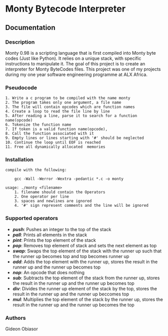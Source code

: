 # Monty Bytecode Interpreter
## Documentation
### Description
Monty 0.98 is a scripting language that is first compiled into Monty byte codes (Just like Python). It relies on a unique stack, with specific instructions to manipulate it. The goal of this project is to create an interpreter for Monty ByteCodes files. This project was one of my projects during my one year software engineering programme at ALX Africa.

### Pseudocode
	1. Write a c program to be compiled with the name monty
	2. The program takes only one argument, a file name
	3. The file will contain opcodes which are function names
	4. Create a loop to read the file line by line
	5. After reading a line, parse it to search for a function name(opcode)
	6. Tokenize the function name
	7. If token is a valid function name(opcode),
	8. Call the function associated with it
	9. Empty lines or lines starting with '#' should be neglected
	10. Continue the loop until EOF is reached
	11. Free all dynamically allocated  memories

### Installation
	compile with the following:
		
		gcc -Wall -Werror -Wextra -pedantic *.c -o monty
	
	usage: ./monty <filename>
		1. filename should contain the Operators
		2. One operator per line
		3. spaces and newlines are ignored
		4. '#' sign represent comments and the line will be ignored

### Supported operators
- ***push***: Pushes an integer to the top of the stack
- ***pall***: Prints all elements in the stack
- ***pint***: Prints the top element of the stack
- ***pop***: Removes top element of stack and sets the next element as top
- ***swap***: Swaps the top element of the stack with the runner up such that the runner up becomes top and top becomes runner up
- ***add***: Adds the top element with the runner up, stores the result in the runner up and the runner up becomes top
- ***nop***: An opcode that does nothing
- ***sub***: Subtracts the top element of the stack from the runner up, stores the result in the runner up and the runner up becomes top
- ***div***: Divides the runner up element of the stack by the top, stores the result in the runner up and the runner up beccomes top
- ***mul***: Multiplies the top element of the stack by the runner up, stores the result in the runner up and the runner up becomes the top

### Authors
Gideon Obiasor
